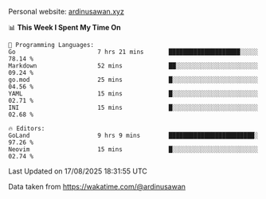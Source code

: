 Personal website: [ardinusawan.xyz](https://ardinusawan.xyz)

<!--START_SECTION:waka-->
📊 **This Week I Spent My Time On** 

```text
💬 Programming Languages: 
Go                       7 hrs 21 mins       ████████████████████░░░░░   78.14 % 
Markdown                 52 mins             ██░░░░░░░░░░░░░░░░░░░░░░░   09.24 % 
go.mod                   25 mins             █░░░░░░░░░░░░░░░░░░░░░░░░   04.56 % 
YAML                     15 mins             █░░░░░░░░░░░░░░░░░░░░░░░░   02.71 % 
INI                      15 mins             █░░░░░░░░░░░░░░░░░░░░░░░░   02.68 % 

🔥 Editors: 
GoLand                   9 hrs 9 mins        ████████████████████████░   97.26 % 
Neovim                   15 mins             █░░░░░░░░░░░░░░░░░░░░░░░░   02.74 % 
```


 Last Updated on 17/08/2025 18:31:55 UTC
<!--END_SECTION:waka-->
Data taken from https://wakatime.com/@ardinusawan
